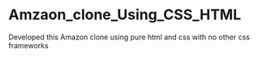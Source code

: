 # Amzaon_clone_Using_CSS_HTML
Developed this Amazon clone using pure html and css with no other css frameworks 
